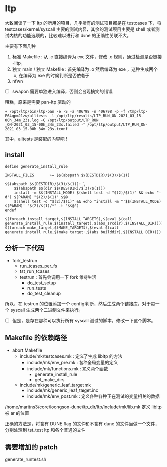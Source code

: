 # ltp

大致阅读了一下 ltp 的所用的项目，几乎所有的测试项目都是在 testcases 下，将 testcases/kernel/syscall 主要的测试内容，其余的测试项目主要是 shell 或者测试内核的功能选项的，比较难以进行和 dune 的正确性关联不大。

主要有下面几种
1. 标准 Makefile : 从 .c 直接编译为 exe 文件，修改 .o 规则，通过检测是否链接 -lltp， 
2. 独立 main / 独立 Makefile : 首先编译为 .o 然后编译为 exe ，这种生成两个 .o, 在编译为 exe 的时候判断是否依赖于
3. nfwn


- [ ] swapon 需要单独进入编译，否则会出现搞笑的错误


糟糕，原来是需要 pan-ltp 驱动的
```
+ /opt/ltp/bin/ltp-pan -e -S -a 406798 -n 406798 -p -f /tmp/ltp-F64qpmJ1zw/alltests -l /opt/ltp/results/LTP_RUN_ON-2021_03_15-00h_34m_23s.log -C /opt/ltp/output/LTP_RUN
_ON-2021_03_15-00h_34m_23s.failed -T /opt/ltp/output/LTP_RUN_ON-2021_03_15-00h_34m_23s.tconf
```
其中，alltests 是装配的内容吧 !

## install
```
define generate_install_rule

INSTALL_FILES		+= $$(abspath $$(DESTDIR)/$(3)/$(1))

$$(abspath $$(DESTDIR)/$(3)/$(1)): \
    $$(abspath $$(dir $$(DESTDIR)/$(3)/$(1)))
	install -m $$(INSTALL_MODE) $(shell test -d "$(2)/$(1)" && echo "-d") $(PARAM) "$(2)/$(1)" $$@
	$(shell test -d "$(2)/$(1)" && echo "install -m "'$$(INSTALL_MODE) $(PARAM)' "$(2)/$(1)/*" -t '$$@')
endef

$(foreach install_target,$(INSTALL_TARGETS),$(eval $(call generate_install_rule,$(install_target),$(abs_srcdir),$(INSTALL_DIR))))
$(foreach make_target,$(MAKE_TARGETS),$(eval $(call generate_install_rule,$(make_target),$(abs_builddir),$(INSTALL_DIR))))
```

## 分析一下代码
- fork_testrun
  * run_tcases_per_fs
  * tst_run_tcases
  - testrun : 首先会调用一下 fork 维持生活
    - do_test_setup
    - run_tests
    - do_test_cleanup

所以，在 testrun 的位置添加一个 config 判断，然后生成两个链接库，对于每一个 syscall 生成两个二进制文件来执行。

- [ ] 但是，是存在那种可以执行所有 syscall 测试的脚本，修改一下这个脚本。

## Makefile 的依赖路径

- abort:Makefile
  - include/mk/testcases.mk : 定义了生成 libltp 的方法
    - include/mk/env_pre.mk : 各种全局变量的定义
    - include/mk/functions.mk : 定义两个函数
      - generate_install_rule
      - get_make_dirs
  - include/mk/generic_leaf_target.mk
     - include/mk/generic_leaf_target.inc
     - include/mk/env_post.mk : 定义各种各种正在测试的变量相关的数据

/home/maritns3/core/loongson-dune/ltp_dir/ltp/include/mk/lib.mk 定义 libltp 被 ar 的位置

正确的方法是，将含有 DUNE flag 的文件和不含有 dune 的文件当做一个文件，分别处理到 tst_test ltp 和各个普通的文件

## 需要增加的 patch
generate_runtest.sh
